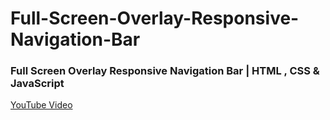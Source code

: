 # Full-Screen-Overlay-Responsive-Navigation-Bar

### Full Screen Overlay Responsive Navigation Bar | HTML ,  CSS & JavaScript
[YouTube Video](https://youtu.be/U-6bo0n-6go)
